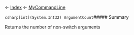← [Index](Api-Index) ← [MyCommandLine](VRage.Game.ModAPI.Ingame.Utilities.MyCommandLine)

```csharp[int](System.Int32) ArgumentCount```##### Summary

Returns the number of non-switch arguments

